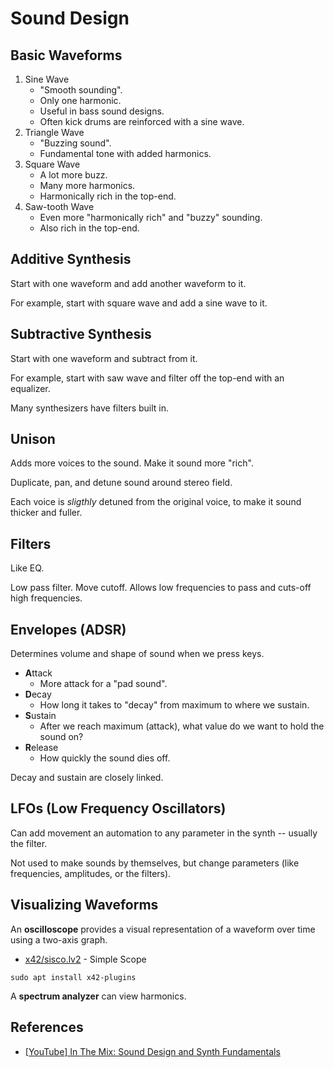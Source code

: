 # Sound Design

## Basic Waveforms

1. Sine Wave
    * "Smooth sounding".
    * Only one harmonic.
    * Useful in bass sound designs.
    * Often kick drums are reinforced with a sine wave.
2. Triangle Wave
    * "Buzzing sound".
    * Fundamental tone with added harmonics.
3. Square Wave
    * A lot more buzz.
    * Many more harmonics.
    * Harmonically rich in the top-end.
4. Saw-tooth Wave
    * Even more "harmonically rich" and "buzzy" sounding.
    * Also rich in the top-end.

## Additive Synthesis
Start with one waveform and add another waveform to it.

For example, start with square wave and add a sine wave to it.

## Subtractive Synthesis
Start with one waveform and subtract from it.

For example, start with saw wave and filter off the top-end with an equalizer.

Many synthesizers have filters built in.

## Unison
Adds more voices to the sound. Make it sound more "rich".

Duplicate, pan, and detune sound around stereo field.

Each voice is *sligthly* detuned from the original voice, to make it sound thicker and fuller.

## Filters
Like EQ.

Low pass filter. Move cutoff. Allows low frequencies to pass and cuts-off high frequencies.

## Envelopes (ADSR)
Determines volume and shape of sound when we press keys.

* **A**ttack
    * More attack for a "pad sound".
* **D**ecay
    * How long it takes to "decay" from maximum to where we sustain.
* **S**ustain
    * After we reach maximum (attack), what value do we want to hold the sound on?
* **R**elease
    * How quickly the sound dies off.

Decay and sustain are closely linked.

## LFOs (Low Frequency Oscillators)
Can add movement an automation to any parameter in the synth -- usually the filter.

Not used to make sounds by themselves, but change parameters (like frequencies, amplitudes, or the filters).

## Visualizing Waveforms
An **oscilloscope** provides a visual representation of a waveform over time using a two-axis graph.

* [x42/sisco.lv2](https://github.com/x42/sisco.lv2) - Simple Scope

```
sudo apt install x42-plugins
```

A **spectrum analyzer** can view harmonics.

## References

* [[YouTube] In The Mix: Sound Design and Synth Fundamentals](https://www.youtube.com/watch?v=NJLIS2MkFe4&t=286s&ab_channel=InTheMix)